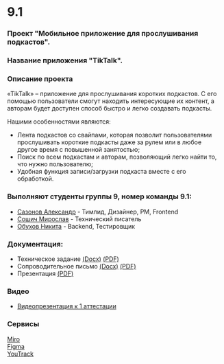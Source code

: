 # 9.1

### Проект "Мобильное приложение для прослушивания подкастов".

### Название приложения "TikTalk".

### Описание проекта
«TikTalk» – приложение для прослушивания коротких подкастов. С его помощью пользователи смогут находить интересующие их контент, а авторам будет доступен способ быстро и легко создавать подкасты.

Нашими особенностями являются:
-  Лента подкастов со свайпами, которая позволит пользователями прослушивать короткие подкасты даже за рулем или в любое другое время с повышенной занятостью;
-  Поиск по всем подкастам и авторам, позволяющий легко найти то, что нужно пользователю;
-  Удобная функция записи/загрузки подкаста вместе с его обработкой.

### Выполняют студенты группы 9, номер команды 9.1:
- [Сазонов Александр](https://github.com/SazonovAlexander) - Тимлид, Дизайнер, PM, Frontend
- [Сошич Мирослав](https://github.com/FunnyMogila) - Технический писатель
- [Обухов Никита](https://github.com/AL1ATE) - Backend, Тестировщик

### Документация:

- Техническое задание [(Docx)](https://github.com/SazonovAlexander/9.1/blob/main/documentation/Technical%20Assignment.docx) [(PDF)](https://github.com/SazonovAlexander/9.1/blob/main/documentation/Technical%20Assignment.pdf)
- Сопроводительное письмо [(Docx)](https://github.com/SazonovAlexander/9.1/blob/main/documentation/Cover%20letter.docx) [(PDF)](https://github.com/SazonovAlexander/9.1/blob/main/documentation/Cover%20letter.pdf)
- Презентация [(PDF)](https://github.com/SazonovAlexander/9.1/blob/main/presentation/9.1-presentation.pdf)

### Видео

- [Видеопрезентация к 1 аттестации](https://drive.google.com/file/d/1-9fFKRcrjQMoqjNP__9CHRrd_KRXGrnZ/view)

### Сервисы
  [Miro](https://miro.com/app/board/uXjVNsiiTFw=/)\
  [Figma](https://www.figma.com/file/93EuQVMZvMCWzxlbTRSZsp/9.1?type=design&node-id=0%3A1&mode=design&t=jRcHcgefcyVJFD4s-1)\
  [YouTrack](https://alexandersazonov.youtrack.cloud/agiles/159-2/current)
